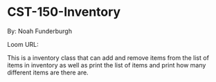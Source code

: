 # CST-150-Inventory
By: Noah Funderburgh

Loom URL: 

This is a inventory class that can add and remove items from the list of items in inventory as well
as print the list of items and print how many different items are there are.